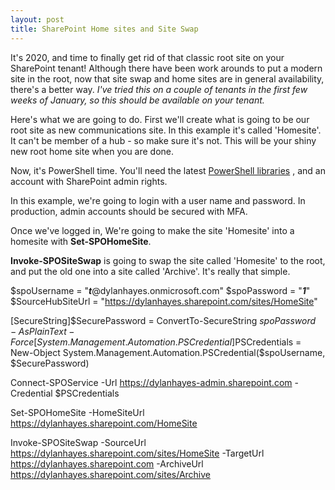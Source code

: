 ```yaml
---
layout: post
title: SharePoint Home sites and Site Swap
---
```


It's 2020, and time to finally get rid of that classic root site on your SharePoint tenant!
Although there have been work arounds to put a modern site in the root, now that site swap and home sites are in general availability, there's a better way. 
_I've tried this on a couple of tenants in the first few weeks of January, so this should be available on your tenant._

Here's what we are going to do. First we'll create what is going to be our root site as new communications site. In this example it's called 'Homesite'. It can't be member of a hub - so make sure it's not. This will be your shiny new root home site when you are done.

Now, it's PowerShell time. You'll need the latest 
[PowerShell libraries](https://www.microsoft.com/en-us/download/details.aspx?id=35588)
, and an account with SharePoint admin rights.

In this example, we're going to login with a user name and password. In production, admin accounts should be secured with MFA.

Once we've logged in, We're going to make the site 'Homesite' into a homesite with **Set-SPOHomeSite**. 

**Invoke-SPOSiteSwap** is going to swap the site called 'Homesite' to the root, and put the old one into a site called 'Archive'. It's really that simple.



$spoUsername = "*****t*****@dylanhayes.onmicrosoft.com"
$spoPassword = "*****1*****"
$SourceHubSiteUrl = "https://dylanhayes.sharepoint.com/sites/HomeSite"


[SecureString]$SecurePassword = ConvertTo-SecureString $spoPassword -AsPlainText -Force
[System.Management.Automation.PSCredential]$PSCredentials = New-Object System.Management.Automation.PSCredential($spoUsername, $SecurePassword)

Connect-SPOService -Url https://dylanhayes-admin.sharepoint.com -Credential $PSCredentials

Set-SPOHomeSite -HomeSiteUrl https://dylanhayes.sharepoint.com/HomeSite

Invoke-SPOSiteSwap -SourceUrl https://dylanhayes.sharepoint.com/sites/HomeSite -TargetUrl https://dylanhayes.sharepoint.com -ArchiveUrl https://dylanhayes.sharepoint.com/sites/Archive




